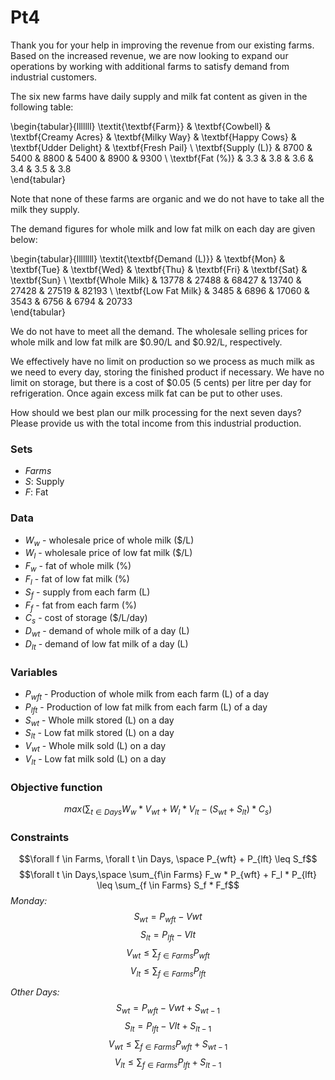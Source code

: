 # Pt4

Thank you for your help in improving the revenue from our existing farms. Based on the increased revenue, we are now looking to expand our operations by working with additional farms to satisfy demand from industrial customers.

The six new farms have daily supply and milk fat content as given in the following table:

\begin{tabular}{lllllll}
\textit{\textbf{Farm}} & \textbf{Cowbell} & \textbf{Creamy Acres} & \textbf{Milky Way} & \textbf{Happy Cows} & \textbf{Udder Delight} & \textbf{Fresh Pail} \\
\textbf{Supply (L)}    & 8700             & 5400                  & 8800               & 5400                & 8900                   & 9300                \\
\textbf{Fat (\%)}      & 3.3              & 3.8                   & 3.6                & 3.4                 & 3.5                    & 3.8                
\end{tabular}

Note that none of these farms are organic and we do not have to take all the milk they supply.

The demand figures for whole milk and low fat milk on each day are given below:

\begin{tabular}{llllllll}
\textit{\textbf{Demand (L)}} & \textbf{Mon} & \textbf{Tue} & \textbf{Wed} & \textbf{Thu} & \textbf{Fri} & \textbf{Sat} & \textbf{Sun} \\
\textbf{Whole Milk}          & 13778        & 27488        & 68427        & 13740        & 27428        & 27519        & 82193        \\
\textbf{Low Fat Milk}        & 3485         & 6896         & 17060        & 3543         & 6756         & 6794         & 20733       
\end{tabular}

We do not have to meet all the demand. The wholesale selling prices for whole milk and low fat milk are $0.90/L and $0.92/L, respectively.

We effectively have no limit on production so we process as much milk as we need to every day, storing the finished product if necessary. We have no limit on storage, but there is a cost of $0.05 (5 cents) per litre per day for refrigeration. Once again excess milk fat can be put to other uses.

How should we best plan our milk processing for the next seven days? Please provide us with the total income from this industrial production.




### Sets
- $Farms$
- $S:$ Supply
- $F:$ Fat

### Data
- $W_w$ - wholesale price of whole milk ($/L)
- $W_l$ - wholesale price of low fat milk ($/L)
- $F_w$ - fat of whole milk (%)
- $F_l$ - fat of low fat milk (%)
- $S_f$ - supply from each farm (L)
- $F_f$ - fat from each farm (%)
- $C_s$ - cost of storage ($/L/day)
- $D_{wt}$ - demand of whole milk of a day (L)
- $D_{lt}$ - demand of low fat milk of a day (L)


### Variables
- $P_{wft}$ - Production of whole milk from each farm (L) of a day 
- $P_{lft}$ - Production of low fat milk from each farm (L) of a day
- $S_{wt}$ - Whole milk stored (L) on a day
- $S_{lt}$ - Low fat milk stored (L) on a day
- $V_{wt}$ - Whole milk sold (L) on a day
- $V_{lt}$ - Low fat milk sold (L) on a day

### Objective function
$$max(\sum_{t \in Days} W_w * V_{wt} + W_l * V_{lt} - (S_{wt} + S_{lt}) * C_s)$$

### Constraints
$$\forall f \in Farms, \forall t \in Days, \space P_{wft} + P_{lft} \leq S_f$$
$$\forall t \in Days,\space \sum_{f\in Farms} F_w * P_{wft} + F_l * P_{lft} \leq \sum_{f \in Farms} S_f * F_f$$
*Monday:*
$$S_{wt} = P_{wft} - V{wt}$$
$$S_{lt} = P_{lft} - V{lt}$$
$$V_{wt} \leq \sum_{f \in Farms} P_{wft}$$
$$V_{lt} \leq \sum_{f \in Farms} P_{lft}$$


*Other Days:*
$$S_{wt} = P_{wft} - V{wt} + S_{wt-1}$$
$$S_{lt} = P_{lft} - V{lt} + S_{lt-1}$$
$$V_{wt} \leq \sum_{f \in Farms} P_{wft} + S_{wt-1}$$
$$V_{lt} \leq \sum_{f \in Farms} P_{lft} + S_{lt-1}$$


